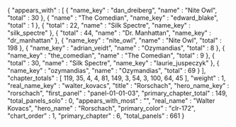 {
  "appears_with" : [
    {
      "name_key" : "dan_dreiberg",
      "name" : "Nite Owl",
      "total" : 30
    },
    {
      "name" : "The Comedian",
      "name_key" : "edward_blake",
      "total" : 1
    },
    {
      "total" : 22,
      "name" : "Silk Spectre",
      "name_key" : "silk_spectre"
    },
    {
      "total" : 44,
      "name" : "Dr. Manhattan",
      "name_key" : "dr_manhattan"
    },
    {
      "name_key" : "nite_owl",
      "name" : "Nite Owl",
      "total" : 198
    },
    {
      "name_key" : "adrian_veidt",
      "name" : "Ozymandias",
      "total" : 8
    },
    {
      "name_key" : "the_comedian",
      "name" : "The Comedian",
      "total" : 9
    },
    {
      "total" : 30,
      "name" : "Silk Spectre",
      "name_key" : "laurie_juspeczyk"
    },
    {
      "name_key" : "ozymandias",
      "name" : "Ozymandias",
      "total" : 69
    }
  ],
  "chapter_totals" : [
    119,
    35,
    4,
    4,
    81,
    149,
    3,
    54,
    3,
    100,
    64,
    45
  ],
  "weight" : 1,
  "real_name_key" : "walter_kovacs",
  "title" : "Rorschach",
  "hero_name_key" : "rorschach",
  "first_panel" : "panel-01-01-03",
  "primary_chapter_total" : 149,
  "total_panels_solo" : 0,
  "appears_with_most" : "",
  "real_name" : "Walter Kovacs",
  "hero_name" : "Rorschach",
  "primary_color" : "clr-172",
  "chart_order" : 1,
  "primary_chapter" : 6,
  "total_panels" : 661
}
